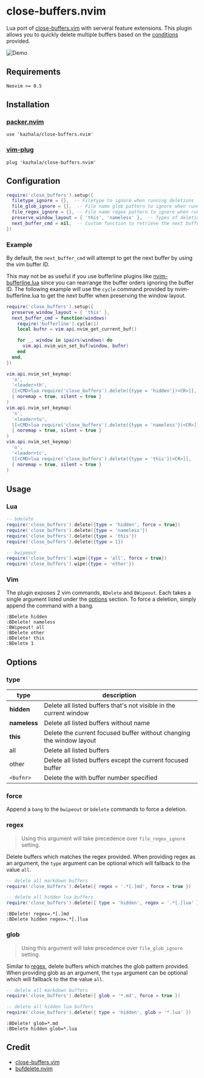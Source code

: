 # close-buffers.nvim

Lua port of [close-buffers.vim](https://github.com/Asheq/close-buffers.vim) with serveral feature extensions. This plugin allows you
to quickly delete multiple buffers based on the [conditions](#options) provided.

![Demo](https://github.com/kazhala/gif/blob/master/close-buffers.gif)

## Requirements

```
Neovim >= 0.5
```

## Installation

### [packer.nvim](https://github.com/wbthomason/packer.nvim)

```
use 'kazhala/close-buffers.nvim'
```

### [vim-plug](https://github.com/junegunn/vim-plug)

```
plug 'kazhala/close-buffers.nvim'
```

## Configuration

```lua
require('close_buffers').setup({
  filetype_ignore = {},  -- Filetype to ignore when running deletions
  file_glob_ignore = {},  -- File name glob pattern to ignore when running deletions (e.g. '*.md')
  file_regex_ignore = {}, -- File name regex pattern to ignore when running deletions (e.g. '.*[.]md')
  preserve_window_layout = { 'this', 'nameless' },  -- Types of deletion that should preserve the window layout
  next_buffer_cmd = nil,  -- Custom function to retrieve the next buffer when preserving window layout
})
```

### Example

By default, the `next_buffer_cmd` will attempt to get the next buffer by using the vim buffer ID.

This may not be as useful if you use bufferline plugins like [nvim-bufferline.lua](https://github.com/akinsho/nvim-bufferline.lua)
since you can rearrange the buffer orders ignoring the buffer ID. The following example will use the `cycle` command provided
by nvim-bufferline.lua to get the next buffer when preserving the window layout.

```lua
require('close_buffers').setup({
  preserve_window_layout = { 'this' },
  next_buffer_cmd = function(windows)
    require('bufferline').cycle(1)
    local bufnr = vim.api.nvim_get_current_buf()

    for _, window in ipairs(windows) do
      vim.api.nvim_win_set_buf(window, bufnr)
    end
  end,
})

vim.api.nvim_set_keymap(
  'n',
  '<leader>th',
  [[<CMD>lua require('close_buffers').delete({type = 'hidden'})<CR>]],
  { noremap = true, silent = true }
)
vim.api.nvim_set_keymap(
  'n',
  '<leader>tu',
  [[<CMD>lua require('close_buffers').delete({type = 'nameless'})<CR>]],
  { noremap = true, silent = true }
)
vim.api.nvim_set_keymap(
  'n',
  '<leader>tc',
  [[<CMD>lua require('close_buffers').delete({type = 'this'})<CR>]],
  { noremap = true, silent = true }
)
```

## Usage

### Lua

```lua
-- bdelete
require('close_buffers').delete({type = 'hidden', force = true})
require('close_buffers').delete({type = 'nameless'})
require('close_buffers').delete({type = 'this'})
require('close_buffers').delete({type = 1})

-- bwipeout
require('close_buffers').wipe({type = 'all', force = true})
require('close_buffers').wipe({type = 'other'})
```

### Vim

The plugin exposes 2 vim commands, `BDelete` and `BWipeout`. Each takes a single argument listed under the [options](#type) section.
To force a deletion, simply append the command with a bang.

```
:BDelete hidden
:BDelete! nameless
:BWipeout! all
:BDelete other
:BDelete! this
:BDelete 1
```

## Options

### type

| type         | description                                                          |
| ------------ | -------------------------------------------------------------------- |
| **hidden**   | Delete all listed buffers that's not visible in the current window   |
| **nameless** | Delete all listed buffers without name                               |
| **this**     | Delete the current focused buffer without changing the window layout |
| all          | Delete all listed buffers                                            |
| other        | Delete all listed buffers except the current focused buffer          |
| `<bufnr>`    | Delete the with buffer number specified                              |

### force

Append a `bang` to the `bwipeout` or `bdelete` commands to force a deletion.

### regex

> Using this argument will take precedence over `file_regex_ignore` setting.

Delete buffers which matches the regex provided. When providing regex as an argument, the
`type` argument can be optional which will fallback to the value `all`.

```lua
-- delele all markdown buffers
require('close_buffers').delete({ regex = '.*[.]md', force = true })

-- delete all hidden lua buffers
require('close_buffers').delete({ type = 'hidden', regex = '.*[.]lua' })
```

```
:BDelete! regex=.*[.]md
:BDelete hidden regex=.*[.]lua
```

### glob

> Using this argument will take precedence over `file_glob_ignore` setting.

Similar to [regex](#regex), delete buffers which matches the glob pattern provided.
When providing glob as an argument, the `type` argument can be optional which will fallback to the
the value `all`.

```lua
-- delele all markdown buffers
require('close_buffers').delete({ glob = '*.md', force = true })

-- delete all hidden lua buffers
require('close_buffers').delete({ type = 'hidden', glob = '*.lua' })
```

```
:BDelete! glob=*.md
:BDelete hidden glob=*.lua
```

## Credit

- [close-buffers.vim](https://github.com/Asheq/close-buffers.vim)
- [bufdelete.nvim](https://github.com/famiu/bufdelete.nvim)
